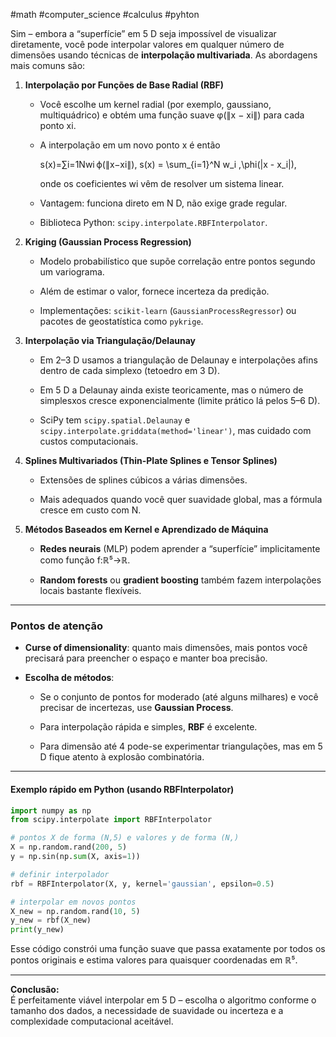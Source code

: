 #math #computer_science #calculus #pyhton

Sim – embora a “superfície” em 5 D seja impossível de visualizar diretamente, você pode interpolar valores em qualquer número de dimensões usando técnicas de **interpolação multivariada**. As abordagens mais comuns são:

1. **Interpolação por Funções de Base Radial (RBF)**
    
    - Você escolhe um kernel radial (por exemplo, gaussiano, multiquádrico) e obtém uma função suave φ(∥x − xi∥) para cada ponto xi.
        
    - A interpolação em um novo ponto x é então
        
        s(x)=∑i=1Nwi ϕ(∥x−xi∥), s(x) = \sum_{i=1}^N w_i \,\phi(\|x - x_i\|),
        
        onde os coeficientes wi vêm de resolver um sistema linear.
        
    - Vantagem: funciona direto em N D, não exige grade regular.
        
    - Biblioteca Python: `scipy.interpolate.RBFInterpolator`.
        
2. **Kriging (Gaussian Process Regression)**
    
    - Modelo probabilístico que supõe correlação entre pontos segundo um variograma.
        
    - Além de estimar o valor, fornece incerteza da predição.
        
    - Implementações: `scikit-learn` (`GaussianProcessRegressor`) ou pacotes de geostatística como `pykrige`.
        
3. **Interpolação via Triangulação/Delaunay**
    
    - Em 2–3 D usamos a triangulação de Delaunay e interpolações afins dentro de cada simplexo (tetoedro em 3 D).
        
    - Em 5 D a Delaunay ainda existe teoricamente, mas o número de simplesxos cresce exponencialmente (limite prático lá pelos 5–6 D).
        
    - SciPy tem `scipy.spatial.Delaunay` e `scipy.interpolate.griddata(method='linear')`, mas cuidado com custos computacionais.
        
4. **Splines Multivariados (Thin-Plate Splines e Tensor Splines)**
    
    - Extensões de splines cúbicos a várias dimensões.
        
    - Mais adequados quando você quer suavidade global, mas a fórmula cresce em custo com N.
        
5. **Métodos Baseados em Kernel e Aprendizado de Máquina**
    
    - **Redes neurais** (MLP) podem aprender a “superfície” implicitamente como função f:ℝ⁵→ℝ.
        
    - **Random forests** ou **gradient boosting** também fazem interpolações locais bastante flexíveis.
        

---

### Pontos de atenção

- **Curse of dimensionality**: quanto mais dimensões, mais pontos você precisará para preencher o espaço e manter boa precisão.
    
- **Escolha de métodos**:
    
    - Se o conjunto de pontos for moderado (até alguns milhares) e você precisar de incertezas, use **Gaussian Process**.
        
    - Para interpolação rápida e simples, **RBF** é excelente.
        
    - Para dimensão até 4 pode-se experimentar triangulações, mas em 5 D fique atento à explosão combinatória.
        

---

#### Exemplo rápido em Python (usando RBFInterpolator)

```python
import numpy as np
from scipy.interpolate import RBFInterpolator

# pontos X de forma (N,5) e valores y de forma (N,)
X = np.random.rand(200, 5)
y = np.sin(np.sum(X, axis=1))

# definir interpolador
rbf = RBFInterpolator(X, y, kernel='gaussian', epsilon=0.5)

# interpolar em novos pontos
X_new = np.random.rand(10, 5)
y_new = rbf(X_new)
print(y_new)
```

Esse código constrói uma função suave que passa exatamente por todos os pontos originais e estima valores para quaisquer coordenadas em ℝ⁵.

---

**Conclusão:**  
É perfeitamente viável interpolar em 5 D – escolha o algoritmo conforme o tamanho dos dados, a necessidade de suavidade ou incerteza e a complexidade computacional aceitável.